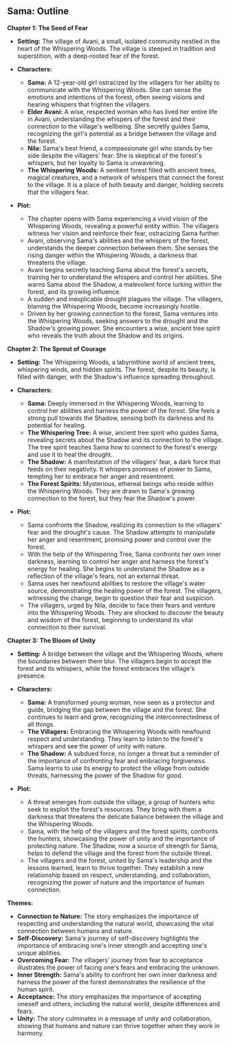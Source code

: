 ## Sama: Outline

**Chapter 1: The Seed of Fear**

* **Setting:** The village of Avani, a small, isolated community nestled in the heart of the Whispering Woods. The village is steeped in tradition and superstition, with a deep-rooted fear of the forest.
* **Characters:**
    * **Sama:** A 12-year-old girl ostracized by the villagers for her ability to communicate with the Whispering Woods. She can sense the emotions and intentions of the forest, often seeing visions and hearing whispers that frighten the villagers. 
    * **Elder Avani:** A wise, respected woman who has lived her entire life in Avani, understanding the whispers of the forest and their connection to the village's wellbeing. She secretly guides Sama, recognizing the girl's potential as a bridge between the village and the forest.
    * **Nila:** Sama's best friend, a compassionate girl who stands by her side despite the villagers' fear. She is skeptical of the forest's whispers, but her loyalty to Sama is unwavering.
    * **The Whispering Woods:** A sentient forest filled with ancient trees, magical creatures, and a network of whispers that connect the forest to the village. It is a place of both beauty and danger, holding secrets that the villagers fear.

* **Plot:**
    * The chapter opens with Sama experiencing a vivid vision of the Whispering Woods, revealing a powerful entity within. The villagers witness her vision and reinforce their fear, ostracizing Sama further.
    * Avani, observing Sama's abilities and the whispers of the forest, understands the deeper connection between them. She senses the rising danger within the Whispering Woods, a darkness that threatens the village.
    * Avani begins secretly teaching Sama about the forest's secrets, training her to understand the whispers and control her abilities. She warns Sama about the Shadow, a malevolent force lurking within the forest, and its growing influence.
    * A sudden and inexplicable drought plagues the village. The villagers, blaming the Whispering Woods, become increasingly hostile.
    * Driven by her growing connection to the forest, Sama ventures into the Whispering Woods, seeking answers to the drought and the Shadow's growing power. She encounters a wise, ancient tree spirit who reveals the truth about the Shadow and its origins.

**Chapter 2: The Sprout of Courage**

* **Setting:** The Whispering Woods, a labyrinthine world of ancient trees, whispering winds, and hidden spirits. The forest, despite its beauty, is filled with danger, with the Shadow's influence spreading throughout.
* **Characters:**
    * **Sama:**  Deeply immersed in the Whispering Woods, learning to control her abilities and harness the power of the forest. She feels a strong pull towards the Shadow, sensing both its darkness and its potential for healing.
    * **The Whispering Tree:** A wise, ancient tree spirit who guides Sama, revealing secrets about the Shadow and its connection to the village. The tree spirit teaches Sama how to connect to the forest's energy and use it to heal the drought.
    * **The Shadow:** A manifestation of the villagers' fear, a dark force that feeds on their negativity. It whispers promises of power to Sama, tempting her to embrace her anger and resentment.
    * **The Forest Spirits:**  Mysterious, ethereal beings who reside within the Whispering Woods. They are drawn to Sama's growing connection to the forest, but they fear the Shadow's power.

* **Plot:**
    * Sama confronts the Shadow, realizing its connection to the villagers' fear and the drought's cause. The Shadow attempts to manipulate her anger and resentment, promising power and control over the forest.
    * With the help of the Whispering Tree, Sama confronts her own inner darkness, learning to control her anger and harness the forest's energy for healing. She begins to understand the Shadow as a reflection of the village's fears, not an external threat.
    *  Sama uses her newfound abilities to restore the village's water source, demonstrating the healing power of the forest. The villagers, witnessing the change, begin to question their fear and suspicion.
    * The villagers, urged by Nila, decide to face their fears and venture into the Whispering Woods. They are shocked to discover the beauty and wisdom of the forest, beginning to understand its vital connection to their survival.

**Chapter 3: The Bloom of Unity**

* **Setting:** A bridge between the village and the Whispering Woods, where the boundaries between them blur. The villagers begin to accept the forest and its whispers, while the forest embraces the village's presence.
* **Characters:**
    * **Sama:** A transformed young woman, now seen as a protector and guide, bridging the gap between the village and the forest. She continues to learn and grow, recognizing the interconnectedness of all things.
    * **The Villagers:**  Embracing the Whispering Woods with newfound respect and understanding. They learn to listen to the forest's whispers and see the power of unity with nature.
    * **The Shadow:**  A subdued force, no longer a threat but a reminder of the importance of confronting fear and embracing forgiveness. Sama learns to use its energy to protect the village from outside threats, harnessing the power of the Shadow for good.

* **Plot:**
    * A threat emerges from outside the village, a group of hunters who seek to exploit the forest's resources. They bring with them a darkness that threatens the delicate balance between the village and the Whispering Woods.
    *  Sama, with the help of the villagers and the forest spirits, confronts the hunters, showcasing the power of unity and the importance of protecting nature. The Shadow, now a source of strength for Sama, helps to defend the village and the forest from the outside threat.
    * The villagers and the forest, united by Sama's leadership and the lessons learned, learn to thrive together. They establish a new relationship based on respect, understanding, and collaboration, recognizing the power of nature and the importance of human connection.

**Themes:**

* **Connection to Nature:** The story emphasizes the importance of respecting and understanding the natural world, showcasing the vital connection between humans and nature.
* **Self-Discovery:** Sama's journey of self-discovery highlights the importance of embracing one's inner strength and accepting one's unique abilities. 
* **Overcoming Fear:** The villagers' journey from fear to acceptance illustrates the power of facing one's fears and embracing the unknown.
* **Inner Strength:** Sama's ability to confront her own inner darkness and harness the power of the forest demonstrates the resilience of the human spirit.
* **Acceptance:** The story emphasizes the importance of accepting oneself and others, including the natural world, despite differences and fears. 
* **Unity:** The story culminates in a message of unity and collaboration, showing that humans and nature can thrive together when they work in harmony. 
